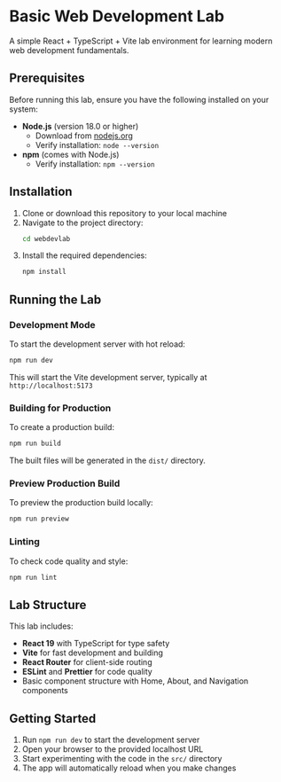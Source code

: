 # Basic Web Development Lab

A simple React + TypeScript + Vite lab environment for learning modern web development fundamentals.

## Prerequisites

Before running this lab, ensure you have the following installed on your system:

- **Node.js** (version 18.0 or higher)
  - Download from [nodejs.org](https://nodejs.org/)
  - Verify installation: `node --version`
- **npm** (comes with Node.js)
  - Verify installation: `npm --version`

## Installation

1. Clone or download this repository to your local machine
2. Navigate to the project directory:
   ```bash
   cd webdevlab
   ```
3. Install the required dependencies:
   ```bash
   npm install
   ```

## Running the Lab

### Development Mode

To start the development server with hot reload:

```bash
npm run dev
```

This will start the Vite development server, typically at `http://localhost:5173`

### Building for Production

To create a production build:

```bash
npm run build
```

The built files will be generated in the `dist/` directory.

### Preview Production Build

To preview the production build locally:

```bash
npm run preview
```

### Linting

To check code quality and style:

```bash
npm run lint
```

## Lab Structure

This lab includes:

- **React 19** with TypeScript for type safety
- **Vite** for fast development and building
- **React Router** for client-side routing
- **ESLint** and **Prettier** for code quality
- Basic component structure with Home, About, and Navigation components

## Getting Started

1. Run `npm run dev` to start the development server
2. Open your browser to the provided localhost URL
3. Start experimenting with the code in the `src/` directory
4. The app will automatically reload when you make changes
